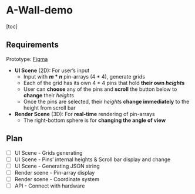 # A-Wall-demo
[toc]

## Requirements

Prototype: [Figma](https://www.figma.com/file/GHDlVUXCCPqTFhS1Gh3XL2/demo?type=design&node-id=0%3A1&mode=design&t=Zj3Btugz5ezKObkT-1)

* **UI Scene** (2D): For user’s input
  * Input with ***m* * *n*** pin-arrays (4 * 4), generate grids
  * Each of the grid has its own 4 * 4 pins that hold **their own *height*s**
  * User can **choose** any of the pins and **scroll** the button below to **change** their *height*s
  * Once the pins are selected, their *height*s **change immediately** to the height from scroll bar
* **Render Scene** (3D): For **real-time** rendering of pin-arrays
  * The right-bottom sphere is for **changing the angle of view**

## Plan

* [ ] UI Scene - Grids generating
* [ ] UI Scene - Pins’ internal heights & Scroll bar display and change
* [ ] UI Scene - Generating JSON string
* [ ] Render scene - Pin-array display
* [ ] Render scene - Coordinate system
* [ ] API - Connect with hardware
